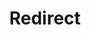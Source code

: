 ﻿---
layout: src/layouts/Redirect.astro
title: Redirect
redirect: https://yamldoc.liuyan.wang/docs/octopus-rest-api/cli/octopus-space-view
pubDate:  2023-01-01
navSearch: false
navSitemap: false
navMenu: false
---

